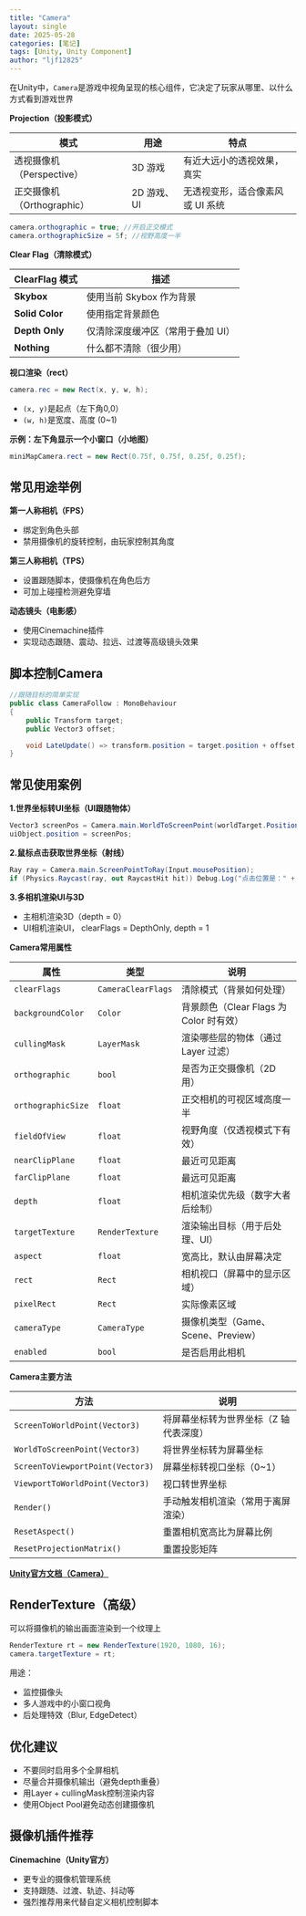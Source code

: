```yaml
---
title: "Camera"
layout: single
date: 2025-05-28
categories: [笔记]
tags: [Unity, Unity Component]
author: "ljf12825"
---
```

在Unity中，`Camera`是游戏中视角呈现的核心组件，它决定了玩家从哪里、以什么方式看到游戏世界

**Projection（投影模式）**

| 模式                  | 用途       | 特点                 |
| ------------------- | -------- | ------------------ |
| 透视摄像机（Perspective）  | 3D 游戏    | 有近大远小的透视效果，真实      |
| 正交摄像机（Orthographic） | 2D 游戏、UI | 无透视变形，适合像素风或 UI 系统 |

```csharp
camera.orthographic = true; //开启正交模式
camera.orthographicSize = 5f; //视野高度一半
```

**Clear Flag（清除模式）**

| ClearFlag 模式    | 描述                 |
| --------------- | ------------------ |
| **Skybox**      | 使用当前 Skybox 作为背景   |
| **Solid Color** | 使用指定背景颜色           |
| **Depth Only**  | 仅清除深度缓冲区（常用于叠加 UI） |
| **Nothing**     | 什么都不清除（很少用）        |

**视口渲染（rect）**

```csharp
camera.rec = new Rect(x, y, w, h);
```
- `(x, y)`是起点（左下角0,0）
- `(w, h)`是宽度、高度 (0~1)

**示例：左下角显示一个小窗口（小地图）**
```csharp
miniMapCamera.rect = new Rect(0.75f, 0.75f, 0.25f, 0.25f);
```

## 常见用途举例

**第一人称相机（FPS）**

- 绑定到角色头部
- 禁用摄像机的旋转控制，由玩家控制其角度

**第三人称相机（TPS）**

- 设置跟随脚本，使摄像机在角色后方
- 可加上碰撞检测避免穿墙

**动态镜头（电影感）**

- 使用Cinemachine插件
- 实现动态跟随、震动、拉远、过渡等高级镜头效果

## 脚本控制Camera

```csharp
//跟随目标的简单实现
public class CameraFollow : MonoBehaviour
{
    public Transform target;
    public Vector3 offset;

    void LateUpdate() => transform.position = target.position + offset;
}
```

## 常见使用案例
**1.世界坐标转UI坐标（UI跟随物体）**

```csharp
Vector3 screenPos = Camera.main.WorldToScreenPoint(worldTarget.Position);
uiObject.position = screenPos;
```

**2.鼠标点击获取世界坐标（射线）**

```csharp
Ray ray = Camera.main.ScreenPointToRay(Input.mousePosition);
if (Physics.Raycast(ray, out RaycastHit hit)) Debug.Log("点击位置是：" + hit.point);
```

**3.多相机渲染UI与3D**

- 主相机渲染3D（depth = 0）
- UI相机渲染UI， clearFlags = DepthOnly, depth = 1

**Camera常用属性**

| 属性                 | 类型                 | 说明                            |
| ------------------ | ------------------ | ----------------------------- |
| `clearFlags`       | `CameraClearFlags` | 清除模式（背景如何处理）                  |
| `backgroundColor`  | `Color`            | 背景颜色（Clear Flags 为 Color 时有效） |
| `cullingMask`      | `LayerMask`        | 渲染哪些层的物体（通过 Layer 过滤）         |
| `orthographic`     | `bool`             | 是否为正交摄像机（2D 用）                |
| `orthographicSize` | `float`            | 正交相机的可视区域高度一半                 |
| `fieldOfView`      | `float`            | 视野角度（仅透视模式下有效）                |
| `nearClipPlane`    | `float`            | 最近可见距离                        |
| `farClipPlane`     | `float`            | 最远可见距离                        |
| `depth`            | `float`            | 相机渲染优先级（数字大者后绘制）              |
| `targetTexture`    | `RenderTexture`    | 渲染输出目标（用于后处理、UI）              |
| `aspect`           | `float`            | 宽高比，默认由屏幕决定                   |
| `rect`             | `Rect`             | 相机视口（屏幕中的显示区域）                |
| `pixelRect`        | `Rect`             | 实际像素区域                        |
| `cameraType`       | `CameraType`       | 摄像机类型（Game、Scene、Preview）     |
| `enabled`          | `bool`             | 是否启用此相机                       |

**Camera主要方法**

| 方法                               | 说明                   |
| -------------------------------- | -------------------- |
| `ScreenToWorldPoint(Vector3)`    | 将屏幕坐标转为世界坐标（Z 轴代表深度） |
| `WorldToScreenPoint(Vector3)`    | 将世界坐标转为屏幕坐标          |
| `ScreenToViewportPoint(Vector3)` | 屏幕坐标转视口坐标（0\~1）      |
| `ViewportToWorldPoint(Vector3)`  | 视口转世界坐标              |
| `Render()`                       | 手动触发相机渲染（常用于离屏渲染）    |
| `ResetAspect()`                  | 重置相机宽高比为屏幕比例         |
| `ResetProjectionMatrix()`        | 重置投影矩阵               |

**[Unity官方文档（Camera）](https://docs.unity3d.com/ScriptReference/Camera.html)**

## RenderTexture（高级）

可以将摄像机的输出画面渲染到一个纹理上

```csharp
RenderTexture rt = new RenderTexture(1920, 1080, 16);
camera.targetTexture = rt;
```

用途：
- 监控摄像头
- 多人游戏中的小窗口视角
- 后处理特效（Blur, EdgeDetect）

## 优化建议

- 不要同时启用多个全屏相机
- 尽量合并摄像机输出（避免depth重叠）
- 用Layer + cullingMask控制渲染内容
- 使用Object Pool避免动态创建摄像机

## 摄像机插件推荐

**Cinemachine（Unity官方）**

- 更专业的摄像机管理系统
- 支持跟随、过渡、轨迹、抖动等
- 强烈推荐用来代替自定义相机控制脚本
